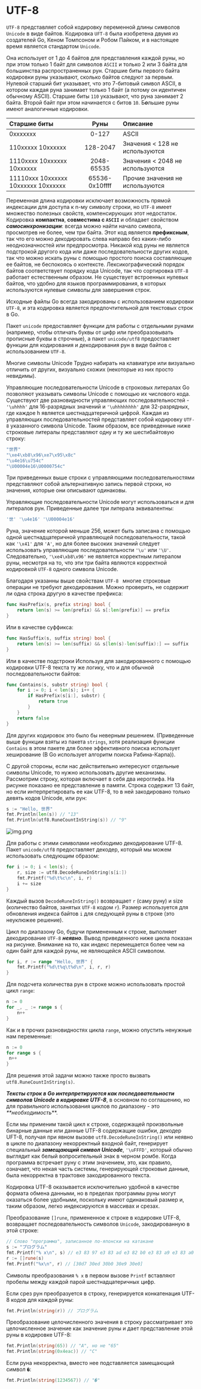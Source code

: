 # UTF-8

`UTF-8` представляет собой кодировку переменной длины символов `Unicode` в виде байтов.
Кодировка `UFT-8` была изобретена двумя из создателей Go, Кеном Томпсоном и Робом Пайком, и в настоящее время является
стандартом `Unicode`.

Она использует от 1 до 4 байтов для представления каждой руны, но при этом только 1 байт для символов `ASCII` и только
2 или 3 байта для большинства распространенных рун. Старшие биты первого байта кодировки руны указывают, сколько байтов
следуют за первым. Нулевой старший бит указывает, что это 7-битовый символ ASCII, в котором каждая руна занимает только
1 байт (а потому он идентичен обычному ASCII).
Старшие биты `110` указывают, что руна занимает 2 байта. Второй байт при этом начинается с битов `10`.
Б***о***льшие руны имеют аналогичные кодировки.

| Старшие биты                        |      Руны      | Описание                        |
|:------------------------------------|:--------------:|:--------------------------------|
| 0xxxxxxx                            |     0-127      | ASCII                           |
| 110xxxxx 10xxxxxx                   |    128-2047    | Значения < 128 не используются  |
| 1110xxxx 10xxxxxx 10xxxxxx          |   2048-65535   | Значения < 2048 не используются |
| 11110xxx 10xxxxxx 10xxxxxx 10xxxxxx | 65536-0x10ffff | Прочие значения не используются |

Переменная длина кодировки исключает возможность прямой индексации для доступа к n-му символу строки, но `UTF-8` имеет
множество полезных свойств, компенсирующих этот недостаток.
Кодировка **компактна**, **совместима с `ASCII`** и обладает свойством **_самосинхронизации_**: всегда можно найти
начало символа, просмотрев не более, чем три байта. Этот код является **префиксным**, так что его можно декодировать
слева направо без каких-либо неоднозначностей или предпросмотра.
Никакой код руны не является подстрокой другого кода или даже последовательности других кодов, так что можно искать руны
с помощью простого поиска составляющие ее байтов, не беспокоясь о контексте.
Лексикографический порядок байтов соответствует порядку кода Unicode, так что сортировка `UTF-8` работает естественным
образом.
Не существует встроенных нулевых байтов, что удобно для языков программирования, в которых используются нулевые символы
для завершения строк.

Исходные файлы Go всегда закодированы с использованием кодировки `UTF-8`, и эта кодировка является предпочтительной для
текстовых строк в Go.

Пакет `unicode` предоставляет функции для работы с отдельными рунами (например, чтобы отличать буквы от цифр или
преобразовывать прописные буквы в строчные), а пакет `unicode/utf8` предоставляет функции для кодирования и
декодирования рун в виде байтов с использованием `UTF-8`.

Многие символы Unicode Трудно набирать на клавиатуре или визуально отличить от других, визуально схожих (некоторые из
них просто невидимы).

Управляющие последовательности Unicode в строковых литералах Go позволяют указывать символы Unicode с помощью их
числового кода.
Существуют две разновидности управляющих последовательностей - `'\uhhhh'` для 16-разрядных значений и `'\uhhhhhhhh'` для
32-разрядных, где каждое h является шестнадцатеричной цифрой.
Каждая из управляющих последовательностей представляет собой кодировку `UTF-8` указанного символа Unicode.
Таким образом, все приведенные ниже строковые литералы представляют одну и ту же шестибайтовую строку:

``` go 
"世界"
"\xe4\xb8\x96\xe7\x95\x8c"
"\u4e16\u754c"
"\U00004e16\U0000754c"
```

Три приведенных выше строки с управляющими последовательностями представляют собой альтернативную запись первой строки,
но значения, которые они описывают одинаковы.

Управляющие последовательности Unicode могут использоваться и для литералов рун. Приведенные далее три литерала
эквивалентны:

``` go
'世' '\u4e16' '\U00004e16'
```

Руна, значение которой меньше 256, может быть записана с помощью одной шестнадцатеричной управляющей последовательности,
такой как `'\x41'` для `'A'`, но для более высоких значений следует использовать управляющие последовательности `'\u'`
или `'\U'`. Следовательно, `'\xe4\xb8\x96'` не является корректным литералом руны, несмотря на то, что эти три байта
являются корректной кодировкой `UTF-8` одного символа Unicode.

Благодаря указанны выше свойствам `UTF-8 ` многие строковые операции не требуют декодирования. Можно проверить, не
содержит ли одна строка другую в качестве префикса:

``` go
func HasPrefix(s, prefix string) bool {
    return len(s) >= len(prefix) && s[:len(prefix)] == prefix
}
```

Или в качестве суффикса:

``` go
func HasSuffix(s, suffix string) bool {
    return len(s) >= len(suffix) && s[len(s)-len(suffix):] == suffix
}
```

Или в качестве подстроки Используя для закодированного с помощью кодировки UTF-8 текста ту же логику, что и для обычной
последовательности байтов:

``` go
func Contains(s, substr string) bool {
    for i := 0; i < len(s); i++ {
        if HasPrefix(s[i:], substr) {
            return true
        }
    }
    return false
}
```

Для других кодировок это было бы неверным решением. (Приведенные выше функции взяты из пакета `strings`, хотя
реализация функции `Contains` в этом пакете для более эффективного поиска использует хеширование (В Go использует
алгоритм
поиска Рабина-Карпа)).

С другой стороны, если нас действительно интересуют отдельные символы Unicode, то нужно использовать другие механизмы.
Рассмотрим строку, которая включает в себя два иероглифа. На рисунке показано ее представление в памяти.
Строка содержит 13 байт, но если интерпретировать ее как UTF-8, то в ней закодировано только девять кодов Unicode, или
рун:

``` go
s := "Hello, 世界"
fmt.Println(len(s)) // "13"
fmt.Println(utf8.RuneCountInString(s)) // "9"
```

![img.png](img.png)

Для работы с этими символами необходимо декодирование UTF-8. Пакет `unicode/utf8` предоставляет декодер, который мы
можем использовать следующим образом:

``` go
for i := 0; i < len(s); {
	r, size := utf8.DecodeRuneInString(s[i:])
	fmt.Printf("%d\t%c\n", i, r)
	i += size
}
```

Каждый вызов `DecodeRuneInString()` возвращает `r` (саму руну) и size (количество байтов, занятых `UTF-8` кодом `r`).
Размер используется для обновления индекса байтов `i` для следующей руны в строке (это неуклюжее решение).

Цикл по диапазону Go, будучи примененным к строке, выполняет декодирование `UTF-8` **_неявно_**. Вывод приведенного ниже
цикла показан на рисунке. Внимание на то, как индекс перемещается более чем на один байт для каждой руны, не являющейся
ASCII символом.

``` go
for i, r := range "Hello, 世界" {
	fmt.Printf("%d\t%q\t%d\n", i, r, r)
}
```

Для подсчета количества рун в строке можно использовать простой цикл `range`:

``` go
n := 0
for _, _ := range s {
    n++
}
```

Как и в прочих разновидностях цикла `range`, можно опустить ненужные нам переменные:

``` go
n := 0
for range s {
 n++
}
```

Для решения этой задачи можно также просто вызвать `utf8.RuneCountInString(s)`.

**_Тексты строк в Go интерпретируются как последовательности символов Unicode в кодировке UTF-8_**, в основном по
соглашению, но для правильного использования циклов по диапазону - это _**необходимость_**.

Если мы применим такой цикл к строке, содержащей произвольные бинарные данные или данные UTF-8 содержащие ошибки,
декодер UFT-8, получая при явном вызове `utf8.DecodeRuneInString()` или неявно в цикле по диапазону некорректный входной
байт, генерирует специальный **_замещающий символ Unicode_**, `'\uFFFD'`, который обычно выглядит как белый
вопросительный знак в черном ромбе.
Когда программа встречает руну с этим значением, это, как правило, означает, что некая часть системы, генерирующей
строковые данные, была некорректна в трактовке закодированного текста.

Кодировка UTF-8 оказывается исключительно удобной в качестве формата обмена данными, но в пределах программы руны могут
оказаться более удобными, поскольку имеют одинаковый размер и, таким образом, легко индексируются в массивах и срезах.

Преобразование `[]rune`, примененное к строке в кодировке UTF-8, возвращает последовательность символов `Unicode`,
закодированную в этой строке:

``` go
// Слово "программа", записанное по-японски на катакане
s := "プログラム"
fmt.Printf("% x\n", s) // e3 83 97 e3 83 ad e3 82 b0 e3 83 a9 e3 83 a0
r := []rune(s)
fmt.Printf("%x\n", r) // [30d7 30ed 30b0 30e9 30e0]
```

Символы преобразования `% x` в первом вызове `Printf` вставляют пробелы между каждой парой шестнадцатеричных цифр.

Если срез рун преобразуется в строку, генерируется конкатенация UTF-8 кодов для каждой руны:

``` go
fmt.Println(string(r)) // プログラム
```
Преобразование целочисленного значения в строку рассматривает это целочисленное значение как значение руны и дает
представление этой руны в кодировке UTF-8:
``` go
fmt.Println(string(65)) // "A", но не "65"
fmt.Println(string(0x4eac)) // "C"
```
Если руна некорректна, вместо нее подставляется замещающий символ `�`: 
``` go
fmt.Println(string(1234567)) // "�"
```